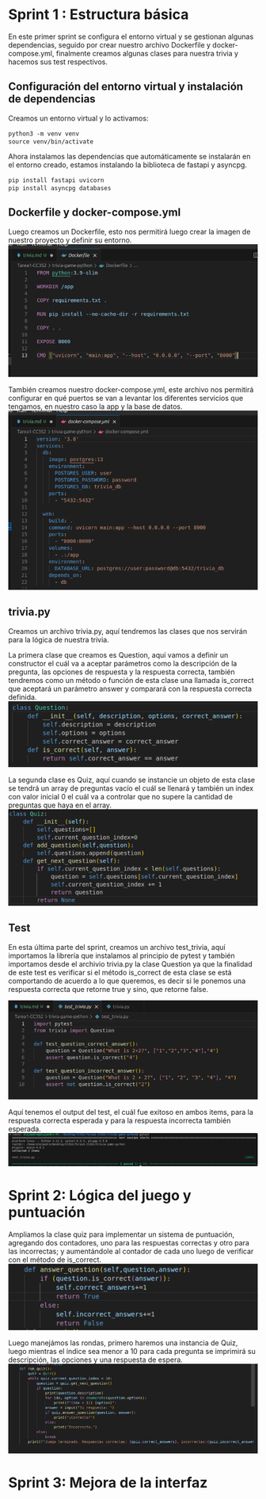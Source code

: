 
# Sprint 1 : Estructura básica
En este primer sprint se configura el entorno virtual y se gestionan algunas dependencias, seguido por crear nuestro archivo Dockerfile y docker-compose.yml, finalmente creamos algunas clases para nuestra trivia y hacemos sus test respectivos.

## Configuración del entorno virtual y instalación de dependencias

Creamos un entorno virtual y lo activamos:

```
python3 -m venv venv
source venv/bin/activate
```

Ahora instalamos las dependencias que automáticamente se instalarán en el entorno creado, estamos instalando la biblioteca de fastapi y asyncpg.
```
pip install fastapi uvicorn
pip install asyncpg databases
```

## Dockerfile y docker-compose.yml
Luego creamos un Dockerfile, esto nos permitirá luego crear la imagen de nuestro proyecto y definir su entorno.
![](./assets/dockerfile.png)

También creamos nuestro docker-compose.yml, este archivo nos permitirá configurar en qué puertos se van a levantar los diferentes servicios que tengamos, en nuestro caso la app y la base de datos.
![](./assets/dockercompose.png)

## trivia.py

Creamos un archivo trivia.py, aquí tendremos las clases que nos servirán para la lógica de nuestra trivia.

La primera clase que creamos es Question, aquí vamos a definir un constructor el cuál va a aceptar parámetros como la descripción de la pregunta, las opciones de respuesta y la respuesta correcta, también tendremos como un método o función de esta clase una llamada is_correct que aceptará un parámetro answer y comparará con la respuesta correcta definida.
![](./assets/question.png)

La segunda clase es Quiz, aquí cuando se instancie un objeto de esta clase se tendrá un array de preguntas vacío el cuál se llenará y también un index con valor inicial 0 el cuál va a controlar que no supere la cantidad de preguntas que haya en el array. 
![](./assets/quiz.png)

## Test

En esta última parte del sprint, creamos un archivo test_trivia, aquí importamos la librería que instalamos al principio de pytest y también importamos desde el archivio trivia.py la clase Question ya que la finalidad de este test es verificar si el método is_correct de esta clase se está comportando de acuerdo a lo que queremos, es decir si le ponemos una respuesta correcta que retorne true y sino, que retorne false.

![](./assets/test_trivia.png)

Aquí tenemos el output del test, el cuál fue exitoso en ambos items, para la respuesta correcta esperada y para la respuesta incorrecta también esperada.
![](./assets/output_test_trivia1.png)

# Sprint 2: Lógica del juego y puntuación

Ampliamos la clase quiz para implementar un sistema de puntuación, agregando dos contadores, uno para las respuestas correctas y otro para las incorrectas; y aumentándole al contador de cada uno luego de verificar con el método de is_correct.
![](./assets/answer_question.png)

Luego manejámos las rondas, primero haremos una instancia de Quiz, luego mientras el índice sea menor a 10 para cada pregunta se imprimirá su descripción, las opciones y una respuesta de espera.
![](./assets/run_quiz.png)

# Sprint 3: Mejora de la interfaz


